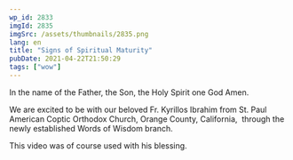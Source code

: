```yaml
---
wp_id: 2833
imgId: 2835
imgSrc: /assets/thumbnails/2835.png
lang: en
title: "Signs of Spiritual Maturity"
pubDate: 2021-04-22T21:50:29
tags: ["wow"]
---
```


<!-- page: 6 -->

<p>In the name of the Father, the Son, the Holy Spirit one God Amen.</p>
<p>We are excited to be with our beloved Fr. Kyrillos Ibrahim from St. Paul American Coptic Orthodox Church, Orange County, California,  through the newly established Words of Wisdom branch.</p>
<p>This video was of course used with his blessing.</p>
<p>&nbsp;</p>
